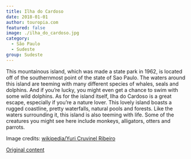 ```yaml
---
title: Ilha do Cardoso
date: 2018-01-01
author: touropia.com
featured: false
image: ./ilha_do_cardoso.jpg
category:
  - São Paulo
  - Sudeste
group: Sudeste
---
```


This mountainous island, which was made a state park in 1962, is located off of the southernmost point of the state of Sao Paulo. The waters around this island are teeming with many different species of whales, seals and dolphins. And if you’re lucky, you might even get a chance to swim with some wild dolphins. As for the island itself, Ilha do Cardoso is a great escape, especially if you’re a nature lover. This lovely island boasts a rugged coastline, pretty waterfalls, natural pools and forests. Like the waters surrounding it, this island is also teeming with life. Some of the creatures you might see here include monkeys, alligators, otters and parrots.

Image credits: [wikipedia/Yuri Cruvinel Ribeiro](https://commons.wikimedia.org/wiki/File:Praia_da_Laje_-_Ilha_do_Cardoso_-_SP.jpg)

[Original content](https://www.touropia.com/islands-in-brazil/)
